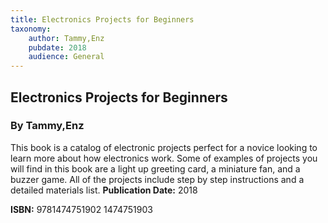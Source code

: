 ```yaml
---
title: Electronics Projects for Beginners
taxonomy:
	author: Tammy,Enz
	pubdate: 2018
	audience: General
---
```

## Electronics Projects for Beginners
### By Tammy,Enz

This book is a catalog of electronic projects perfect for a novice looking to learn more about how electronics work.  Some of examples of projects you will find in this book are a light up greeting card, a miniature fan, and a buzzer game.  All of the projects include step by step instructions and a detailed materials list.
**Publication Date:** 2018

**ISBN:** 9781474751902 1474751903